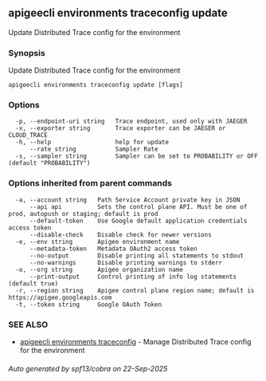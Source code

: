## apigeecli environments traceconfig update

Update Distributed Trace config for the environment

### Synopsis

Update Distributed Trace config for the environment

```
apigeecli environments traceconfig update [flags]
```

### Options

```
  -p, --endpoint-uri string   Trace endpoint, used only with JAEGER
  -x, --exporter string       Trace exporter can be JAEGER or CLOUD_TRACE
  -h, --help                  help for update
      --rate string           Sampler Rate
  -s, --sampler string        Sampler can be set to PROBABILITY or OFF (default "PROBABILITY")
```

### Options inherited from parent commands

```
  -a, --account string   Path Service Account private key in JSON
      --api api          Sets the control plane API. Must be one of prod, autopush or staging; default is prod
      --default-token    Use Google default application credentials access token
      --disable-check    Disable check for newer versions
  -e, --env string       Apigee environment name
      --metadata-token   Metadata OAuth2 access token
      --no-output        Disable printing all statements to stdout
      --no-warnings      Disable printing warnings to stderr
  -o, --org string       Apigee organization name
      --print-output     Control printing of info log statements (default true)
  -r, --region string    Apigee control plane region name; default is https://apigee.googleapis.com
  -t, --token string     Google OAuth Token
```

### SEE ALSO

* [apigeecli environments traceconfig](apigeecli_environments_traceconfig.md)	 - Manage Distributed Trace config for the environment

###### Auto generated by spf13/cobra on 22-Sep-2025
